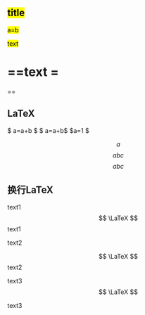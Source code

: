 ## <mark></mark> <mark>title</mark>


<mark>a=b</mark>

<mark>text</mark>

==text =
=

<mark></mark>== 

## LaTeX

$ a=a+b $
$ a=a+b$
$a=1 $

$$ a $$
$$ abc$$
$$abc $$

## 换行LaTeX
text1
$$
\LaTeX
$$
text1

text2

$$
\LaTeX
$$
text2


text3
$$
\LaTeX
$$

text3